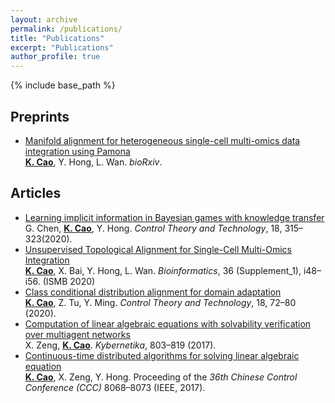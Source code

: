 ```yaml
---
layout: archive
permalink: /publications/
title: "Publications"
excerpt: "Publications"
author_profile: true
---
```


{% include base_path %}
## Preprints
* [Manifold alignment for heterogeneous single-cell multi-omics data integration using Pamona](https://www.biorxiv.org/content/10.1101/2020.11.03.366146v1)<br>
**<u>K. Cao</u>**, Y. Hong, L. Wan. *bioRxiv*.

## Articles
* [Learning implicit information in Bayesian games with knowledge transfer](https://link.springer.com/article/10.1007/s11768-020-0086-2)<br>
G. Chen, **<u>K. Cao</u>**, Y. Hong. *Control Theory and Technology*, 18, 315–323(2020).
  <br>
* [Unsupervised Topological Alignment for Single-Cell Multi-Omics Integration](https://academic.oup.com/bioinformatics/article/36/Supplement_1/i48/5870490)<br>
**<u>K. Cao</u>**, X. Bai, Y. Hong, L. Wan. *Bioinformatics*, 36 (Supplement_1), i48–i56. (ISMB 2020)
  <br>
* [Class conditional distribution alignment for domain adaptation](https://link.springer.com/article/10.1007/s11768-020-9126-1)<br>
**<u>K. Cao</u>**, Z. Tu, Y. Ming. *Control Theory and Technology*, 18, 72–80 (2020).
  <br>
* [Computation of linear algebraic equations with solvability verification over multiagent networks](https://www.kybernetika.cz/content/2017/5/803/paper.pdf)<br>
X. Zeng, **<u>K. Cao</u>**. *Kybernetika*, 803–819 (2017).
  <br>
* [Continuous-time distributed algorithms for solving linear algebraic equation](https://ieeexplore.ieee.org/document/8028633)<br>
**<u>K. Cao</u>**, X. Zeng, Y. Hong. Proceeding of the *36th Chinese Control Conference (CCC)* 8068–8073 (IEEE, 2017).

